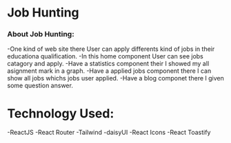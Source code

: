 # Job Hunting

### About Job Hunting:
-One kind of web site there User can  apply differents kind of jobs in their educationa qualification.
-In this home component User can see jobs catagory and apply.
-Have a statistics component their I showed my all asignment mark in a graph.
-Have a applied jobs component there I can show all jobs whichs jobs user applied.
-Have a blog componet there I given some question answer.

# Technology Used:
-ReactJS
-React Router
-Tailwind
-daisyUI
-React Icons
-React Toastify
